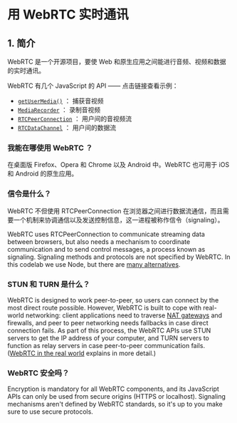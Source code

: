 # 用 WebRTC 实时通讯

## 1. 简介

WebRTC 是一个开源项目，要使 Web 和原生应用之间能进行音频、视频和数据的实时通讯。

WebRTC 有几个 JavaScript 的 API —— 点击链接查看示例：

* [`getUserMedia()`](https://webrtc.github.io/samples/src/content/getusermedia/gum/) ： 捕获音视频
* [`MediaRecorder`](https://webrtc.github.io/samples/src/content/getusermedia/record/) ： 录制音视频
* [`RTCPeerConnection`](https://webrtc.github.io/samples/src/content/peerconnection/pc1/) ： 用户间的音视频流
* [`RTCDataChannel`](https://webrtc.github.io/samples/src/content/datachannel/basic/) ： 用户间的数据流

### 我能在哪使用 WebRTC ？

在桌面版 Firefox、Opera 和 Chrome 以及 Android 中。WebRTC 也可用于 iOS 和 Android 的原生应用。

### 信令是什么？

WebRTC 不但使用 RTCPeerConnection 在浏览器之间进行数据流通信，而且需要一个机制来协调通信以及发送控制信息，这一进程被称作信令（signaling）。

WebRTC uses RTCPeerConnection to communicate streaming data between browsers, but also needs a mechanism to coordinate communication and to send control messages, a process known as signaling. Signaling methods and protocols are not specified by WebRTC. In this codelab we use Node, but there are [many alternatives](https://github.com/muaz-khan/WebRTC-Experiment/blob/master/Signaling.md).

### STUN 和 TURN 是什么？

WebRTC is designed to work peer-to-peer, so users can connect by the most direct route possible. However, WebRTC is built to cope with real-world networking: client applications need to traverse [NAT gateways](http://en.wikipedia.org/wiki/NAT_traversal) and firewalls, and peer to peer networking needs fallbacks in case direct connection fails. As part of this process, the WebRTC APIs use STUN servers to get the IP address of your computer, and TURN servers to function as relay servers in case peer-to-peer communication fails. ([WebRTC in the real world](http://www.html5rocks.com/en/tutorials/webrtc/infrastructure/) explains in more detail.)

### WebRTC 安全吗？

Encryption is mandatory for all WebRTC components, and its JavaScript APIs can only be used from secure origins (HTTPS or localhost). Signaling mechanisms aren't defined by WebRTC standards, so it's up to you make sure to use secure protocols.